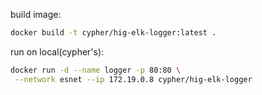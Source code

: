 build image:
```bash
docker build -t cypher/hig-elk-logger:latest .
```

run on local(cypher's):
```bash
docker run -d --name logger -p 80:80 \
 --network esnet --ip 172.19.0.8 cypher/hig-elk-logger
```
